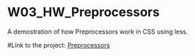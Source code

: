 # W03_HW_Preprocessors
A demostration of how Preprocessors work in CSS using less.

#Link to the project:
[Preprocessors](https://mugora.github.io/W03_HW_Preprocessors/)
